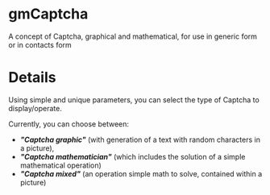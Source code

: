 gmCaptcha
=========

A concept of Captcha, graphical and mathematical, for use in generic form or in contacts form

Details
=======

Using simple and unique parameters, you can select the type of Captcha to display/operate.

Currently, you can choose between:

  -	***"Captcha graphic"*** (with generation of a text with random characters in a picture),
  -	***"Captcha mathematician"*** (which includes the solution of a simple mathematical operation)
  -	***"Captcha mixed"*** (an operation simple math to solve, contained within a picture)
